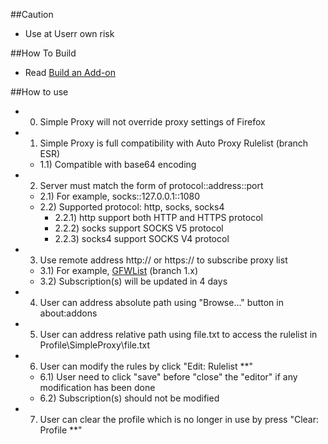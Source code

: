##Caution

- Use at Userr own risk

##How To Build

- Read <a href="https://goo.gl/NZlNRH">Build an Add-on</a>

##How to use

- 0) Simple Proxy will not override proxy settings of Firefox 
- 1) Simple Proxy is full compatibility with Auto Proxy Rulelist (branch ESR)
  - 1.1) Compatible with base64 encoding
- 2) Server must match the form of protocol::address::port
  - 2.1) For example, socks::127.0.0.1::1080
  - 2.2) Supported protocol: http, socks, socks4
    - 2.2.1) http support both HTTP and HTTPS protocol
    - 2.2.2) socks support SOCKS V5 protocol
    - 2.2.3) socks4 support SOCKS V4 protocol
- 3) Use remote address http:// or https:// to subscribe proxy list
  - 3.1) For example, <a href="https://goo.gl/ryMotb">GFWList</a> (branch 1.x)
  - 3.2) Subscription(s) will be updated in 4 days
- 4) User can address absolute path using "Browse..." button in about:addons
- 5) User can address relative path using file.txt to access the rulelist in Profile\SimpleProxy\file.txt
- 6) User can modify the rules by click "Edit: Rulelist **"
  - 6.1) User need to click "save" before "close" the "editor" if any modification has been done
  - 6.2) Subscription(s) should not be modified
- 7) User can clear the profile which is no longer in use by press "Clear: Profile **"
